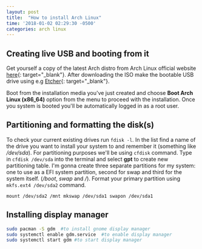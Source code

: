 ```yaml
---
layout: post
title:  "How to install Arch Linux"
time: '2018-01-02 02:29:30 -0500'
categories: arch linux
---
```


## Creating live USB and booting from it
Get yourself a copy of the latest Arch distro from Arch Linux official website [here](https://www.archlinux.org/download/){: target="_blank"}. After downloading the ISO make the bootable USB drive using e.g [Etcher](https://etcher.io/){: target="_blank"}.

Boot from the installation media you've just created and choose **Boot Arch Linux (x86_64)** option from the menu to proceed with the installation. Once you system is booted you'll be automatically logged in as a root user.

## Partitioning and formatting the disk(s)
To check your current existing drives run `fdisk -l`. In the list find a name of the drive you want to install your system to and remember it (something like */dev/sda*). For partitioning purposes we'll be using `cfdisk` command. Type in `cfdisk /dev/sda` into the terminal and select **gpt** to create new partitioning table. I'm gonna create three separate partitions for my system: one to use as a EFI system partition, second for swap and third for the system itself. (*/boot*, *swap* and */*). Format your primary partition using `mkfs.ext4 /dev/sda2` command.

``
mount /dev/sda2 /mnt
mkswap /dev/sda1
swapon /dev/sda1
``


## Installing display manager
```bash
sudo pacman -S gdm  #to install gnome display manager
sudo systemctl enable gdm.service  #to enable display manager
sudo systemctl start gdm #to start display manager 
```

